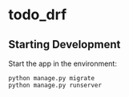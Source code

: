 # todo_drf
## Starting Development
Start the app in the environment:
```
python manage.py migrate
python manage.py runserver
```

 
